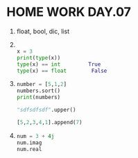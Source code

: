 # HOME WORK DAY.07

1. float, bool, dic, list

2. ```python
   
   x = 3
   print(type(x))
   type(x) == int         True
   type(x) == float        False
   
   
   ```

3. ```python
   number = [5,1,2]
   numbers.sort()
   print(numbers)
   
   "sdfsdfsdf".upper()
   
   [5,2,3,4,1].append(7)
   
   
   ```

4. ```python
   num = 3 + 4j
   num.imag
   num.real
   ```



